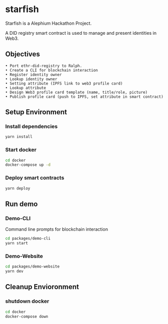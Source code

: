 # starfish

Starfish is a Alephium Hackathon Project.

A DID registry smart contract is used to manage and present identities in Web3.

## Objectives
	• Port ethr-did-registry to Ralph.
	• Create a CLI for blockchain interaction
	• Register identity owner
	• Lookup identity owner
	• Setting attribute (IPFS link to web3 profile card)
	• Lookup attribute
	• Design Web3 profile card template (name, title/role, picture)
    • Publish profile card (push to IPFS, set attribute in smart contract)


## Setup Environment

### Install dependencies
```bash
yarn install
```

### Start docker
```bash
cd docker
docker-compose up -d
```

### Deploy smart contracts
```bash
yarn deploy
```

## Run demo
### Demo-CLI
Command line prompts for blockchain interaction
```bash
cd packages/demo-cli
yarn start
```

### Demo-Website

```bash
cd packages/demo-website
yarn dev
```

## Cleanup Envioronment
### shutdown docker
```bash
cd docker
docker-compose down
```